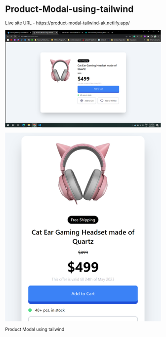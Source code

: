 # Product-Modal-using-tailwind

Live site URL - https://product-modal-tailwind-ak.netlify.app/

![Screenshot](images/Screenshot%20(61).png)


![Screenshot](./images/screenshot%20(62).png)

Product Modal using tailwind
